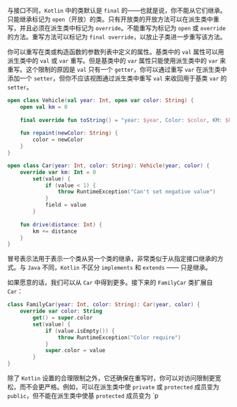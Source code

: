 与接口不同，`Kotlin` 中的类默认是 `final` 的——也就是说，你不能从它们继承。只能继承标记为 `open`（开放）的类。只有开放类的开放方法可以在派生类中重写，并且必须在派生类中标记为 `override`。不能重写为标记为 `open` 或 `override` 的方法。重写方法可以标记为 `final override`，以放止子类进一步重写该方法。

你可以重写在类或构造函数的参数列表中定义的属性。基类中的 `val` 属性可以用派生类中的 `val` 或 `var` 重写。但是基类中的 `var` 属性只能使用派生类中的 `var` 来重写。这个限制的原因是 `val` 只有一个 `getter`，你可以通过重写 `var` 在派生类中添加一个 `setter`，但你不应该视图通过派生类中重写 `val` 来收回用于基类 `var` 的 `setter`。

```kotlin
open class Vehicle(val year: Int, open var color: String) {
	open val km = 0
	
	final override fun toString() = "year: $year, Color: $color, KM: $km"
	
	fun repaint(newColor: String) {
		color = newColor
	}
}

open class Car(year: Int, color: String): Vehicle(year, color) {
	override var km: Int = 0
		set(value) {
			if (value < 1) {
				throw RuntimeException("Can't set negative value")
			}
			field = value
		}
	
	fun drive(distance: Int) {
		km += distance
	}
}
```

冒号表示法用于表示一个类从另一个类的继承，非常类似于从指定接口继承的方式。与 `Java` 不同，`Kotlin` 不区分 `implements` 和 `extends` —— 只是继承。

如果愿意的话，我们可以从 `Car` 中得到更多。接下来的 `FamilyCar` 类扩展自` Car`：

```kotlin
class FamilyCar(year: Int, color: String): Car(year, color) {
	override var color: String
		get() = super.color
		set(value) {
			if (value.isEmpty()) {
				throw RuntimeException("Color require")
			}
			super.color = value
		}
}
```

除了 `Kotlin` 设置的合理限制之外，它还确保在重写时，你可以对访问限制更宽松，而不会更严格。例如，可以在派生类中使 `private` 或 `protected` 成员变为 `public`，但不能在派生类中使基 `protected` 成员变为 `p